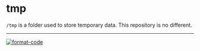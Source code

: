 # tmp

`/tmp` is a folder used to store temporary data. This repository is no different.

---

[![format-code](https://github.com/rentruewang/tmp/actions/workflows/format.yaml/badge.svg)](https://github.com/rentruewang/tmp/actions/workflows/format.yaml)
